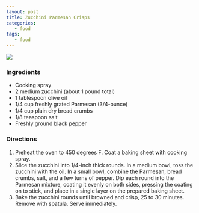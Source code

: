 ```yaml
---
layout: post
title: Zucchini Parmesan Crisps
categories: 
   - food
tags:
   - food
---
```


![](http://d.pr/i/1f96.png)

### Ingredients

- Cooking spray
- 2 medium zucchini (about 1 pound total)
- 1 tablespoon olive oil
- 1/4 cup freshly grated Parmesan (3/4-ounce)
- 1/4 cup plain dry bread crumbs
- 1/8 teaspoon salt
- Freshly ground black pepper

### Directions

1. Preheat the oven to 450 degrees F. Coat a baking sheet with cooking spray.
2. Slice the zucchini into 1/4-inch thick rounds. In a medium bowl, toss the zucchini with the oil. In a small bowl, combine the Parmesan, bread crumbs, salt, and a few turns of pepper. Dip each round into the Parmesan mixture, coating it evenly on both sides, pressing the coating on to stick, and place in a single layer on the prepared baking sheet.
3. Bake the zucchini rounds until browned and crisp, 25 to 30 minutes. Remove with spatula. Serve immediately.

